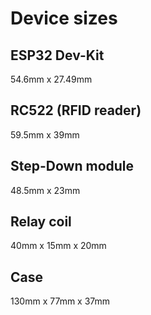 # Device sizes
## ESP32 Dev-Kit
54.6mm x 27.49mm
## RC522 (RFID reader)
59.5mm x 39mm
## Step-Down module
48.5mm x 23mm
## Relay coil
40mm x 15mm x 20mm
## Case
130mm x 77mm x 37mm